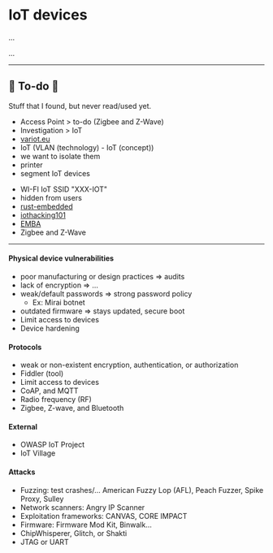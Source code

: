 # IoT devices

<div class="row row-cols-lg-2"><div>

...
</div><div>

...
</div></div>

<hr class="sep-both">

## 👻 To-do 👻

Stuff that I found, but never read/used yet.

<div class="row row-cols-lg-2"><div>

* Access Point > to-do (Zigbee and Z-Wave)
* Investigation > IoT
* [variot.eu](https://www.variot.eu/)
* IoT (VLAN (technology) - IoT (concept))
* we want to isolate them 
* printer 
* segment IoT devices
</div><div>

* WI-FI IoT SSID "XXX-IOT"
* hidden from users
* [rust-embedded](https://github.com/rust-embedded/rust-raspberrypi-OS-tutorials)
* [iothacking101](https://www.iothacking101.com/)
* [EMBA](https://github.com/e-m-b-a/emba)
* Zigbee and Z-Wave
</div></div>

<hr class="sep-both">

<div class="row row-cols-lg-2"><div>

#### Physical device vulnerabilities

* poor manufacturing or design practices => audits
* lack of encryption => ...
* weak/default passwords => strong password policy
    * Ex: Mirai botnet
* outdated firmware => stays updated, secure boot
* Limit access to devices
* Device hardening

#### Protocols

* weak or non-existent encryption, authentication, or authorization
* Fiddler (tool)
* Limit access to devices
* CoAP, and MQTT
* Radio frequency (RF)
* Zigbee, Z-wave, and Bluetooth

#### External

* OWASP IoT Project
* IoT Village
</div><div>

#### Attacks

* Fuzzing: test crashes/... American Fuzzy Lop (AFL), Peach Fuzzer,  Spike Proxy, Sulley
* Network scanners: Angry IP Scanner
* Exploitation frameworks: CANVAS, CORE IMPACT
* Firmware: Firmware Mod Kit, Binwalk...
* ChipWhisperer, Glitch, or Shakti
* JTAG or UART
</div></div>